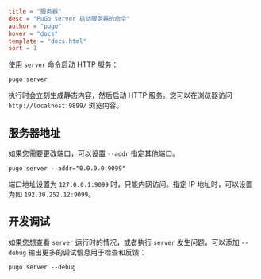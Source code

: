 ```toml
title = "服务器"
desc = "PuGo server 启动服务器的命令"
author = "pugo"
hover = "docs"
template = "docs.html"
sort = 1
```

使用 `server` 命令启动 HTTP 服务：

    pugo server

执行时会立刻生成静态内容，然后启动 HTTP 服务。您可以在浏览器访问 `http://localhost:9899/` 浏览内容。

## 服务器地址

如果您需要更改端口，可以设置 `--addr` 指定其他端口。

    pugo server --addr="0.0.0.0:9099" 

端口地址设置为 `127.0.0.1:9099` 时，只能内网访问。指定 IP 地址时，可以设置为如 `192.30.252.12:9099`。

## 开发调试

如果您想查看 `server` 运行时的情况，或者执行 `server` 发生问题，可以添加 `--debug` 输出更多的调试信息用于检查和反馈：

    pugo server --debug